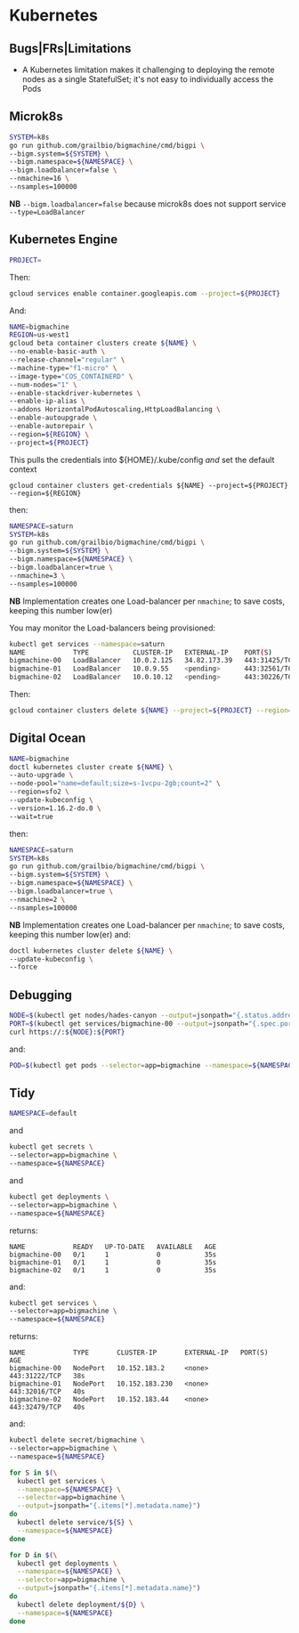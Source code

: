 
# Kubernetes

## Bugs|FRs|Limitations

+ A Kubernetes limitation makes it challenging to deploying the remote nodes as a single StatefulSet; it's not easy to individually access the Pods

## Microk8s

```bash
SYSTEM=k8s
go run github.com/grailbio/bigmachine/cmd/bigpi \
--bigm.system=${SYSTEM} \
--bigm.namespace=${NAMESPACE} \
--bigm.loadbalancer=false \
--nmachine=16 \
--nsamples=100000
```
**NB** `--bigm.loadbalancer=false` because microk8s does not support service `--type=LoadBalancer`

## Kubernetes Engine

```bash
PROJECT=
```
Then:
```bash
gcloud services enable container.googleapis.com --project=${PROJECT}
```
And:
```bash
NAME=bigmachine
REGION=us-west1
gcloud beta container clusters create ${NAME} \
--no-enable-basic-auth \
--release-channel="regular" \
--machine-type="f1-micro" \
--image-type="COS_CONTAINERD" \
--num-nodes="1" \
--enable-stackdriver-kubernetes \
--enable-ip-alias \
--addons HorizontalPodAutoscaling,HttpLoadBalancing \
--enable-autoupgrade \
--enable-autorepair \
--region=${REGION} \
--project=${PROJECT}
```
This pulls the credentials into ${HOME}/.kube/config *and* set the default context
```
gcloud container clusters get-credentials ${NAME} --project=${PROJECT} --region=${REGION}
```
then:
```bash
NAMESPACE=saturn
SYSTEM=k8s
go run github.com/grailbio/bigmachine/cmd/bigpi \
--bigm.system=${SYSTEM} \
--bigm.namespace=${NAMESPACE} \
--bigm.loadbalancer=true \
--nmachine=3 \
--nsamples=100000
```
**NB** Implementation creates one Load-balancer per `nmachine`; to save costs, keeping this number low(er)

You may monitor the Load-balancers being provisioned:
```bash
kubectl get services --namespace=saturn
NAME            TYPE           CLUSTER-IP   EXTERNAL-IP    PORT(S)         AGE
bigmachine-00   LoadBalancer   10.0.2.125   34.82.173.39   443:31425/TCP   91s
bigmachine-01   LoadBalancer   10.0.9.55    <pending>      443:32561/TCP   91s
bigmachine-02   LoadBalancer   10.0.10.12   <pending>      443:30226/TCP   91s
```
Then:
```bash
gcloud container clusters delete ${NAME} --project=${PROJECT} --region=${REGION} --quiet
```

## Digital Ocean

```bash
NAME=bigmachine
doctl kubernetes cluster create ${NAME} \
--auto-upgrade \
--node-pool="name=default;size=s-1vcpu-2gb;count=2" \
--region=sfo2 \
--update-kubeconfig \
--version=1.16.2-do.0 \
--wait=true
```
then:
```bash
NAMESPACE=saturn
SYSTEM=k8s
go run github.com/grailbio/bigmachine/cmd/bigpi \
--bigm.system=${SYSTEM} \
--bigm.namespace=${NAMESPACE} \
--bigm.loadbalancer=true \
--nmachine=2 \
--nsamples=100000
```
**NB** Implementation creates one Load-balancer per `nmachine`; to save costs, keeping this number low(er)
and:
```bash
doctl kubernetes cluster delete ${NAME} \
--update-kubeconfig \
--force
```


## Debugging

```bash
NODE=$(kubectl get nodes/hades-canyon --output=jsonpath="{.status.addresses[0].address}")
PORT=$(kubectl get services/bigmachine-00 --output=jsonpath="{.spec.ports[0].nodePort}")
curl https://:${NODE}:${PORT}
```

and:

```bash
POD=$(kubectl get pods --selector=app=bigmachine --namespace=${NAMESPACE} --output=jsonpath="{.metadata.name}" | shuf -n 1)

```

## Tidy

```bash
NAMESPACE=default
```
and
```bash
kubectl get secrets \
--selector=app=bigmachine \
--namespace=${NAMESPACE}
```
and
```bash
kubectl get deployments \
--selector=app=bigmachine \
--namespace=${NAMESPACE}
```
returns:
```
NAME            READY   UP-TO-DATE   AVAILABLE   AGE
bigmachine-00   0/1     1            0           35s
bigmachine-01   0/1     1            0           35s
bigmachine-02   0/1     1            0           35s
```
and:
```bash
kubectl get services \
--selector=app=bigmachine \
--namespace=${NAMESPACE}
```
returns:
```
NAME            TYPE       CLUSTER-IP       EXTERNAL-IP   PORT(S)         AGE
bigmachine-00   NodePort   10.152.183.2     <none>        443:31222/TCP   38s
bigmachine-01   NodePort   10.152.183.230   <none>        443:32016/TCP   40s
bigmachine-02   NodePort   10.152.183.44    <none>        443:32479/TCP   40s
```
and:
```bash
kubectl delete secret/bigmachine \
--selector=app=bigmachine \
--namespace=${NAMESPACE}

for S in $(\
  kubectl get services \
  --namespace=${NAMESPACE} \
  --selector=app=bigmachine \
  --output=jsonpath="{.items[*].metadata.name}")
do
  kubectl delete service/${S} \
  --namespace=${NAMESPACE}
done

for D in $(\
  kubectl get deployments \
  --namespace=${NAMESPACE} \
  --selector=app=bigmachine \
  --output=jsonpath="{.items[*].metadata.name}")
do
  kubectl delete deployment/${D} \
  --namespace=${NAMESPACE}
done
```